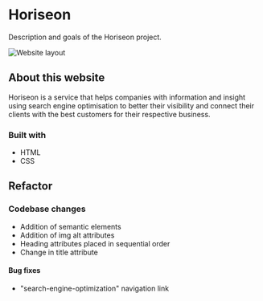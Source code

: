 # Horiseon

Description and goals of the Horiseon project.

![Website layout](assets/images/screencapture-hpere102-github-io-challenge-2021-09-19-21_36_00.png)

## About this website

Horiseon is a service that helps companies with information and insight using search engine optimisation to better their visibility and connect their clients with the best customers for their respective business.

### Built with

* HTML
* CSS

## Refactor

### Codebase changes

* Addition of semantic elements
* Addition of img alt attributes
* Heading attributes placed in sequential order
* Change in title attribute

#### Bug fixes

* "search-engine-optimization" navigation link 

